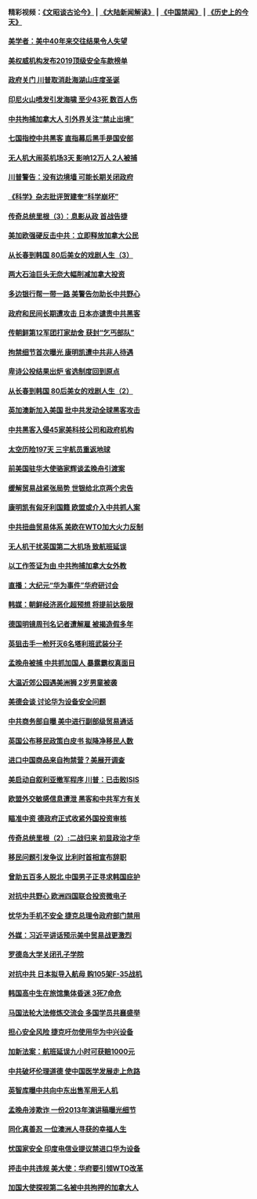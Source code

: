 #### 精彩视频：[《文昭谈古论今》](https://github.com/gfw-breaker/wenzhao/blob/master/README.md?t=12230931) | [《大陆新闻解读》](https://github.com/gfw-breaker/ntdtv-comedy/blob/master/README.md?t=12230931) | [《中国禁闻》](https://github.com/gfw-breaker/ntdtv-news/blob/master/README.md?t=12230931) | [《历史上的今天》](https://github.com/gfw-breaker/today-in-history/blob/master/README.md?t=12230931) 

#### [美学者：美中40年来交往结果令人失望](../pages/nsc418/n10927569.md?t=12230931) 

#### [美权威机构发布2019顶级安全车款榜单](../pages/nsc418/n10927038.md?t=12230931) 

#### [政府关门 川普取消赴海湖山庄度圣诞](../pages/nsc418/n10927613.md?t=12230931) 

#### [印尼火山喷发引发海啸 至少43死 数百人伤](../pages/nsc418/n10927495.md?t=12230931) 

#### [中共拘捕加拿大人 引外界关注“禁止出境”](../pages/nsc418/n10927145.md?t=12230931) 

#### [七国指控中共黑客 直指幕后黑手是国安部](../pages/nsc418/n10927012.md?t=12230931) 

#### [无人机大闹英机场3天 影响12万人 2人被捕](../pages/nsc418/n10926742.md?t=12230931) 

#### [川普警告：没有边境墙 可能长期关闭政府](../pages/nsc418/n10926277.md?t=12230931) 

#### [《科学》杂志批评贺建奎“科学崩坏”](../pages/nsc418/n10925960.md?t=12230931) 

#### [传奇总统里根（3）：息影从政 首战告捷](../pages/nsc418/n10925669.md?t=12230931) 

#### [美加欧强硬反击中共：立即释放加拿大公民](../pages/nsc418/n10925745.md?t=12230931) 

#### [从长春到韩国 80后美女的戏剧人生（3）](../pages/nsc418/n10923009.md?t=12230931) 

#### [两大石油巨头无奈大幅削减加拿大投资](../pages/nsc418/n10925542.md?t=12230931) 

#### [多边银行帮一带一路 美警告勿助长中共野心](../pages/nsc418/n10925309.md?t=12230931) 

#### [政府和民间长期遭攻击 日本亦谴责中共黑客](../pages/nsc418/n10924008.md?t=12230931) 

#### [传朝鲜第12军团打家劫舍 获封“乞丐部队”](../pages/nsc418/n10924553.md?t=12230931) 

#### [拘禁细节首次曝光 康明凯遭中共非人待遇](../pages/nsc418/n10924051.md?t=12230931) 

#### [卑诗公投结果出炉 省选制度回到原点](../pages/nsc418/n10924449.md?t=12230931) 

#### [从长春到韩国 80后美女的戏剧人生（2）](../pages/nsc418/n10916777.md?t=12230931) 

#### [英加澳新加入美国 批中共发动全球黑客攻击](../pages/nsc418/n10923357.md?t=12230931) 

#### [中共黑客入侵45家美科技公司和政府机构](../pages/nsc418/n10923136.md?t=12230931) 

#### [太空历险197天 三宇航员重返地球](../pages/nsc418/n10922909.md?t=12230931) 

#### [前美国驻华大使骆家辉谈孟晚舟引渡案](../pages/nsc418/n10923038.md?t=12230931) 

#### [缓解贸易战紧张局势 世银给北京两个忠告](../pages/nsc418/n10923048.md?t=12230931) 

#### [康明凯有匈牙利国籍 欧盟或介入中共抓人案](../pages/nsc418/n10922924.md?t=12230931) 

#### [中共扭曲贸易体系 美欧在WTO加大火力反制](../pages/nsc418/n10922906.md?t=12230931) 

#### [无人机干扰英国第二大机场 致航班延误](../pages/nsc418/n10922740.md?t=12230931) 

#### [以工作签证为由 中共拘捕加拿大女外教](../pages/nsc418/n10922534.md?t=12230931) 

#### [直播：大纪元“华为事件”华府研讨会](../pages/nsc418/n10921256.md?t=12230931) 

#### [韩媒：朝鲜经济恶化超预想 将提前达极限](../pages/nsc418/n10921675.md?t=12230931) 

#### [德国明镜周刊名记者遭解雇 被揭造假多年](../pages/nsc418/n10922296.md?t=12230931) 

#### [英狙击手一枪歼灭6名塔利班武装分子](../pages/nsc418/n10921949.md?t=12230931) 

#### [孟晚舟被捕 中共抓加国人 暴露霸权真面目](../pages/nsc418/n10921038.md?t=12230931) 

#### [大温近郊公园遇美洲狮 2岁男童被袭](../pages/nsc418/n10921281.md?t=12230931) 

#### [美德会谈 讨论华为设备安全问题](../pages/nsc418/n10921303.md?t=12230931) 

#### [中共商务部自曝 美中进行副部级贸易通话](../pages/nsc418/n10920635.md?t=12230931) 

#### [英国公布移民政策白皮书 拟降净移民人数](../pages/nsc418/n10920597.md?t=12230931) 

#### [进口中国商品来自拘禁营？美展开调查](../pages/nsc418/n10920326.md?t=12230931) 

#### [美启动自叙利亚撤军程序 川普：已击败ISIS](../pages/nsc418/n10920579.md?t=12230931) 

#### [欧盟外交敏感信息遭泄 黑客和中共军方有关](../pages/nsc418/n10920529.md?t=12230931) 

#### [瞄准中资 德政府正式收紧外国投资审核](../pages/nsc418/n10920547.md?t=12230931) 

#### [传奇总统里根（2）:二战归来 初显政治才华](../pages/nsc418/n10919484.md?t=12230931) 

#### [移民问题引发争议 比利时首相宣布辞职](../pages/nsc418/n10919907.md?t=12230931) 

#### [曾助五百多人脱北 中国男子正寻求韩国庇护](../pages/nsc418/n10919978.md?t=12230931) 

#### [对抗中共野心 欧洲四国联合投资微电子](../pages/nsc418/n10918997.md?t=12230931) 

#### [忧华为手机不安全 捷克总理令政府部门禁用](../pages/nsc418/n10918771.md?t=12230931) 

#### [外媒：习近平讲话预示美中贸易战更激烈](../pages/nsc418/n10918487.md?t=12230931) 

#### [罗德岛大学关闭孔子学院](../pages/nsc418/n10918386.md?t=12230931) 

#### [对抗中共 日本拟导入航母 购105架F-35战机](../pages/nsc418/n10917626.md?t=12230931) 

#### [韩国高中生在旅馆集体昏迷 3死7命危](../pages/nsc418/n10917805.md?t=12230931) 

#### [马国法轮大法修炼交流会 多国学员共襄盛举](../pages/nsc418/n10916286.md?t=12230931) 

#### [担心安全风险 捷克吁勿使用华为中兴设备](../pages/nsc418/n10916667.md?t=12230931) 

#### [加新法案：航班延误九小时可获赔1000元](../pages/nsc418/n10917325.md?t=12230931) 

#### [中共破坏伦理道德 使中国医学发展走上危路](../pages/nsc418/n10916806.md?t=12230931) 

#### [英智库曝中共向中东出售军用无人机](../pages/nsc418/n10916426.md?t=12230931) 

#### [孟晚舟涉欺诈 一份2013年演讲稿曝光细节](../pages/nsc418/n10916405.md?t=12230931) 

#### [同化真善忍 一位澳洲人寻获的幸福人生](../pages/nsc418/n10916061.md?t=12230931) 

#### [忧国家安全 印度电信业提议禁进口华为设备](../pages/nsc418/n10916414.md?t=12230931) 

#### [抨击中共违规 美大使：华府要引领WTO改革](../pages/nsc418/n10916337.md?t=12230931) 

#### [加国大使探视第二名被中共拘押的加拿大人](../pages/nsc418/n10916036.md?t=12230931) 

